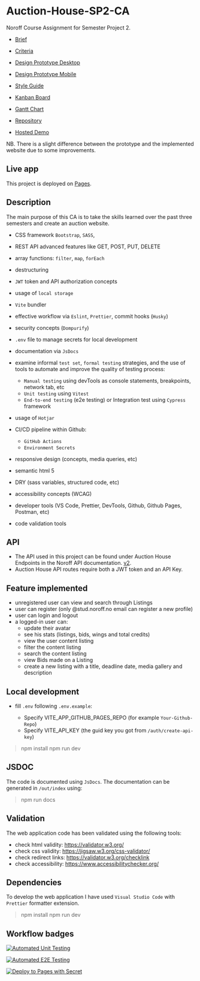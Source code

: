 # Auction-House-SP2-CA

<!-- A simple overview of use/purpose. -->

Noroff Course Assignment for Semester Project 2.

- [Brief](docs/SP2-brief.pdf)
- [Criteria](docs/SP2-criteria.pdf)

- [Design Prototype Desktop](https://www.figma.com/proto/VT0PmzsvgFgwQ1kLojZyuy/5.Semester-project-SP2?page-id=4755%3A981&node-id=9076-360306&viewport=-447%2C388%2C0.32&t=LqidkfQt2smkSLWH-1&scaling=scale-down&starting-point-node-id=9068%3A102840)
- [Design Prototype Mobile](https://www.figma.com/proto/VT0PmzsvgFgwQ1kLojZyuy/5.Semester-project-SP2?page-id=4755%3A982&node-id=9090-369768&viewport=377%2C477%2C0.28&t=Wgpx1IsigXp0ehjA-1&scaling=scale-down&starting-point-node-id=9090%3A369768)
- [Style Guide](https://www.figma.com/proto/VT0PmzsvgFgwQ1kLojZyuy/5.Semester-project-SP2?page-id=9046%3A70050&node-id=9046-97385&viewport=185%2C-580%2C0.24&t=yZK5KSGQy5cTOhDV-1&scaling=scale-down&starting-point-node-id=9046%3A97385)
- [Kanban Board](https://github.com/users/FP22FD/projects/7)
- [Gantt Chart](https://github.com/users/FP22FD/projects/7/views/4)
- [Repository](https://github.com/FP22FD/Auction-House-SP2-CA)
- [Hosted Demo](https://fp22fd.github.io/Auction-House-SP2-CA/)

NB. There is a slight difference between the prototype and the implemented website due to some improvements.

## Live app

This project is deployed on [Pages](https://fp22fd.github.io/Auction-House-SP2-CA/).

## Description

<!-- An in-depth paragraph about your project and overview of use. -->

The main purpose of this CA is to take the skills learned over the past three semesters and create an auction website.

- CSS framework `Bootstrap`, `SASS`,
- REST API advanced features like GET, POST, PUT, DELETE
- array functions: `filter`, `map`, `forEach`
- destructuring
- `JWT` token and API authorization concepts
- usage of `local storage`
- `Vite` bundler
- effective workflow via `Eslint`, `Prettier`, commit hooks (`Husky`)
- security concepts (`Dompurify`)
- `.env` file to manage secrets for local development

- documentation via `JsDocs`
- examine informal `test set`, `formal testing` strategies, and the use of tools to automate and improve the quality of testing process:
  - `Manual testing` using devTools as console statements, breakpoints, network tab, etc
  - `Unit testing` using `Vitest`
  - `End-to-end testing` (e2e testing) or Integration test using `Cypress` framework
- usage of `Hotjar`

- CI/CD pipeline within Github:

  - `GitHub Actions`
  - `Environment Secrets`

- responsive design (concepts, media queries, etc)
- semantic html 5
- DRY (sass variables, structured code, etc)
- accessibility concepts (WCAG)
- developer tools (VS Code, Prettier, DevTools, Github, Github Pages, Postman, etc)
- code validation tools

## API

- The API used in this project can be found under Auction House Endpoints in the Noroff API documentation. [v2](https://docs.noroff.dev/docs/v2).
- Auction House API routes require both a JWT token and an API Key.

## Feature implemented

- unregistered user can view and search through Listings
- user can register (only @stud.noroff.no email can register a new profile)
- user can login and logout
- a logged-in user can:
  - update their avatar
  - see his stats (listings, bids, wings and total credits)
  - view the user content listing
  - filter the content listing
  - search the content listing
  - view Bids made on a Listing
  - create a new listing with a title, deadline date, media gallery and description

<!-- - Describe any prerequisites, libraries, OS version, etc., needed before installing the program.
- ex. Windows 10 -->

## Local development

- fill `.env` following `.env.example`:

  - Specify VITE_APP_GITHUB_PAGES_REPO (for example `Your-Github-Repo`)
  - Specify VITE_API_KEY (the guid key you got from `/auth/create-api-key`)

> npm install
> npm run dev

## JSDOC

The code is documented using `JsDocs`.
The documentation can be generated in `/out/index` using:

> npm run docs

## Validation

The web application code has been validated using the following tools:

- check html validity: <https://validator.w3.org/>
- check css validity: <https://jigsaw.w3.org/css-validator/>
- check redirect links: <https://validator.w3.org/checklink>
- check accessibility: <https://www.accessibilitychecker.org/>

## Dependencies

To develop the web application I have used `Visual Studio Code` with `Prettier` formatter extension.

> npm install
> npm run dev

## Workflow badges

[![Automated Unit Testing](https://github.com/FP22FD/Auction-House-SP2-CA/actions/workflows/unit-test.yml/badge.svg?branch=main)](https://github.com/FP22FD/Auction-House-SP2-CA/actions/workflows/unit-test.yml)

[![Automated E2E Testing](https://github.com/FP22FD/Auction-House-SP2-CA/actions/workflows/e2e-test.yml/badge.svg)](https://github.com/FP22FD/Auction-House-SP2-CA/actions/workflows/e2e-test.yml)

[![Deploy to Pages with Secret](https://github.com/FP22FD/Auction-House-SP2-CA/actions/workflows/pages.yml/badge.svg)](https://github.com/FP22FD/Auction-House-SP2-CA/actions/workflows/pages.yml)
